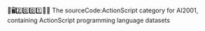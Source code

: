 🧠️🖥️2️⃣️0️⃣️0️⃣️1️⃣️💾️📜️ The sourceCode:ActionScript category for AI2001, containing ActionScript programming language datasets
